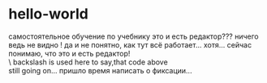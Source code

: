 # hello-world
самостоятельное обучение по учебнику 
это и есть редактор??? ничего ведь не видно !
да и не понятно, как тут всё работает...
хотя... сейчас понимаю, что это и есть редактор!\
\ backslash is used here to say,that code above \
still going on...
пришло время написать о фиксации...
